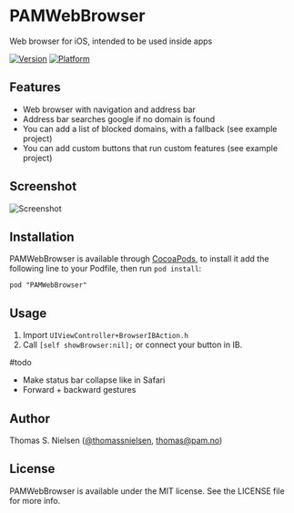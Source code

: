 # PAMWebBrowser

Web browser for iOS, intended to be used inside apps

[![Version](http://cocoapod-badges.herokuapp.com/v/PAMWebBrowser/badge.png)](http://cocoadocs.org/docsets/PAMWebBrowser)
[![Platform](http://cocoapod-badges.herokuapp.com/p/PAMWebBrowser/badge.png)](http://cocoadocs.org/docsets/PAMWebBrowser)

## Features

* Web browser with navigation and address bar
* Address bar searches google if no domain is found
* You can add a list of blocked domains, with a fallback (see example project)
* You can add custom buttons that run custom features (see example project)

## Screenshot

![Screenshot](http://cl.ly/image/3c0F432p1808/screenshot.png)

## Installation

PAMWebBrowser is available through [CocoaPods](http://cocoapods.org), to install
it add the following line to your Podfile, then run `pod install`:

    pod "PAMWebBrowser"

## Usage

1. Import `UIViewController+BrowserIBAction.h`
2. Call `[self showBrowser:nil];` or connect your button in IB.

#todo

* Make status bar collapse like in Safari
* Forward + backward gestures

## Author

Thomas S. Nielsen ([@thomassnielsen](https://twitter.com/thomassnielsen), [thomas@pam.no](mailto:thomas@pam.no))
## License

PAMWebBrowser is available under the MIT license. See the LICENSE file for more info.
